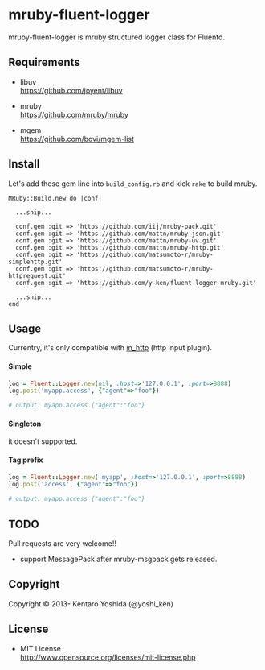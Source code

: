 # mruby-fluent-logger

mruby-fluent-logger is mruby structured logger class for Fluentd.

## Requirements

* libuv  
https://github.com/joyent/libuv

* mruby  
https://github.com/mruby/mruby

* mgem  
https://github.com/bovi/mgem-list

## Install

Let's add these gem line into `build_config.rb` and kick `rake` to build mruby.

```
MRuby::Build.new do |conf|

  ...snip...

  conf.gem :git => 'https://github.com/iij/mruby-pack.git'
  conf.gem :git => 'https://github.com/mattn/mruby-json.git'
  conf.gem :git => 'https://github.com/mattn/mruby-uv.git'
  conf.gem :git => 'https://github.com/mattn/mruby-http.git'
  conf.gem :git => 'https://github.com/matsumoto-r/mruby-simplehttp.git'
  conf.gem :git => 'https://github.com/matsumoto-r/mruby-httprequest.git'
  conf.gem :git => 'https://github.com/y-ken/fluent-logger-mruby.git'

  ...snip...
end
```

## Usage

Currentry, it's only compatible with [in_http](http://docs.fluentd.org/articles/in_http) (http input plugin).

#### Simple

```ruby
log = Fluent::Logger.new(nil, :host=>'127.0.0.1', :port=>8888)
log.post('myapp.access', {"agent"=>"foo"})

# output: myapp.access {"agent":"foo"}
```

#### Singleton

it doesn't supported.

#### Tag prefix

```ruby
log = Fluent::Logger.new('myapp', :host=>'127.0.0.1', :port=>8888)
log.post('access', {"agent"=>"foo"})

# output: myapp.access {"agent":"foo"}
```

## TODO

Pull requests are very welcome!!

* support MessagePack after mruby-msgpack gets released.

## Copyright

Copyright © 2013- Kentaro Yoshida (@yoshi_ken)

## License

* MIT License  
http://www.opensource.org/licenses/mit-license.php
